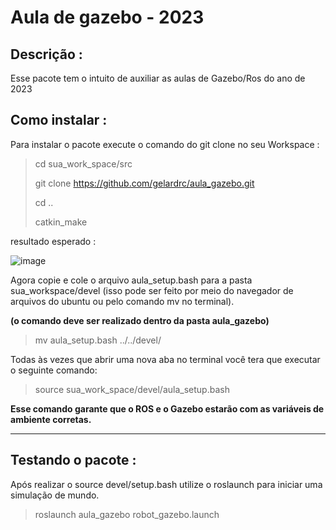# Aula de gazebo - 2023

## Descrição :  
 
Esse pacote tem o intuito de auxiliar as aulas de Gazebo/Ros do ano de 2023

## Como instalar : 

Para instalar o pacote execute o comando do git clone no seu Workspace :

> cd sua_work_space/src
> 
> git clone https://github.com/gelardrc/aula_gazebo.git
>
> cd ..
> 
> catkin_make

resultado esperado : 

![image](https://drive.google.com/uc?export=view&id=1HBmUMmLUaIsdPd3a1qtdkE1yonNBCkRr)

Agora copie e cole o arquivo aula_setup.bash para a pasta sua_workspace/devel (isso pode ser feito por meio do navegador de arquivos do ubuntu ou pelo comando mv no terminal).

**(o comando deve ser realizado dentro da pasta aula_gazebo)**

> mv aula_setup.bash ../../devel/

Todas às vezes que abrir uma nova aba no terminal você tera que executar o seguinte comando: 

> source sua_work_space/devel/aula_setup.bash

**Esse comando garante que o ROS e o Gazebo estarão com as variáveis de ambiente corretas.**

_________________________________________________________________________________________________


## Testando o pacote : 

Após realizar o source devel/setup.bash utilize o roslaunch para iniciar uma simulação de mundo.

> roslaunch aula_gazebo robot_gazebo.launch 
